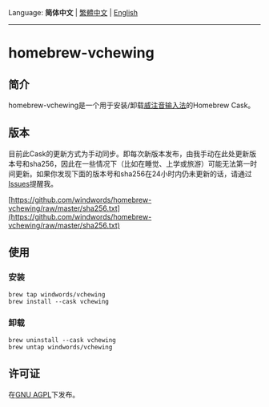 Language: **简体中文** | [繁體中文](README_zh-TW.md) | [English](README_en-GB.md)

---
# homebrew-vchewing

## 简介

homebrew-vchewing是一个用于安装/卸载[威注音输入法](https://github.com/vChewing/vChewing-macOS)的Homebrew Cask。

## 版本

目前此Cask的更新方式为手动同步。即每次新版本发布，由我手动在此处更新版本号和sha256，因此在一些情况下（比如在睡觉、上学或旅游）可能无法第一时间更新。如果你发现下面的版本号和sha256在24小时内仍未更新的话，请通过[Issues](https://github.com/windwords/homebrew-vchewing/issues)提醒我。

[https://github.com/windwords/homebrew-vchewing/raw/master/sha256.txt](https://github.com/windwords/homebrew-vchewing/raw/master/sha256.txt)

## 使用

### 安装

```shell
brew tap windwords/vchewing
brew install --cask vchewing
```

### 卸载

```shell
brew uninstall --cask vchewing
brew untap windwords/vchewing
```

## 许可证

在[GNU AGPL](https://raw.githubusercontent.com/windwords/homebrew-vchewing/master/LICENSE.txt)下发布。
